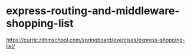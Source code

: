# express-routing-and-middleware-shopping-list
https://curric.rithmschool.com/springboard/exercises/express-shopping-list/
